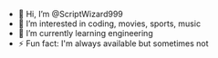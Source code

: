 - 👋 Hi, I’m @ScriptWizard999
- 👀 I’m interested in coding, movies, sports, music
- 🌱 I’m currently learning engineering
- ⚡ Fun fact: I'm always available but sometimes not

<!---
ScriptWizard999/ScriptWizard999 is a ✨ special ✨ repository because its `README.md` (this file) appears on your GitHub profile.
You can click the Preview link to take a look at your changes.
--->
